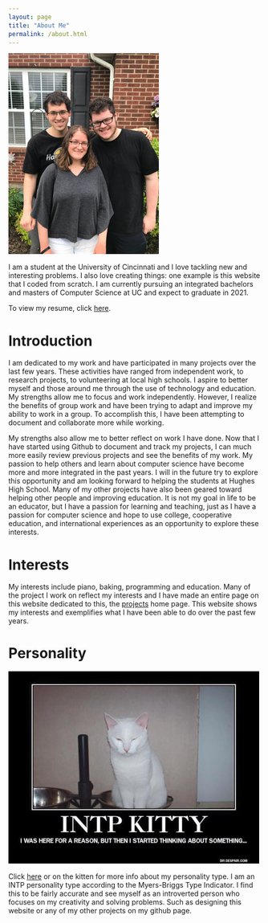 ```yaml
---
layout: page
title: "About Me"
permalink: /about.html
---
```


![Me and my sibilings](/assets/imgs/about-me.jpg)

I am a student at the University of Cincinnati and I love tackling new and interesting problems. I also love creating things: one example is this website that I coded from scratch. I am currently pursuing an integrated bachelors and masters of Computer Science at UC and expect to graduate in 2021.

To view my resume, click [here](/resume/). 

# Introduction

I am dedicated to my work and have participated in many projects over the last few years. These activities have ranged from independent work, to research projects, to volunteering at local high schools. I aspire to better myself and those around me through the use of technology and education. My strengths allow me to focus and work independently. However, I realize the benefits of group work and have been trying to adapt and improve my ability to work in a group. To accomplish this, I have been attempting to document and collaborate more while working.

My strengths also allow me to better reflect on work I have done. Now that I have started using Github to document and track my projects, I can much more easily review previous projects and see the benefits of my work. My passion to help others and learn about computer science have become more and more integrated in the past years. I will in the future try to explore this opportunity and am looking forward to helping the students at Hughes High School. Many of my other projects have also been geared toward helping other people and improving education. It is not my goal in life to be an educator, but I have a passion for learning and teaching, just as I have a passion for computer science and hope to use college, cooperative education, and international experiences as an opportunity to explore these interests.

# Interests

My interests include piano, baking, programming and education. Many of the project I work on reflect my interests and I have made an entire page on this website dedicated to this, the [projects](/#Project) home page. This website shows my interests and exemplifies what I have been able to do over the past few years.

# Personality

[![INTP Kitty](/assets/imgs/intp-kitty.jpg)](https://www.16personalities.com/intp-personality)

Click [here](https://www.16personalities.com/intp-personality) or on the kitten for more info about my personality type. I am an INTP personality type according to the Myers-Briggs Type Indicator. I find this to be fairly accurate and see myself as an introverted person who focuses on my creativity and solving problems. Such as designing this website or any of my other projects on my github page.

